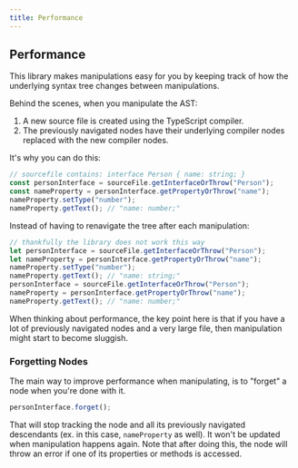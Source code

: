 ```yaml
---
title: Performance
---
```


## Performance

This library makes manipulations easy for you by keeping track of how the underlying syntax tree changes between manipulations.

Behind the scenes, when you manipulate the AST:

1. A new source file is created using the TypeScript compiler.
2. The previously navigated nodes have their underlying compiler nodes replaced with the new compiler nodes.

It's why you can do this:

```typescript
// sourcefile contains: interface Person { name: string; }
const personInterface = sourceFile.getInterfaceOrThrow("Person");
const nameProperty = personInterface.getPropertyOrThrow("name");
nameProperty.setType("number");
nameProperty.getText(); // "name: number;"
```

Instead of having to renavigate the tree after each manipulation:

```typescript
// thankfully the library does not work this way
let personInterface = sourceFile.getInterfaceOrThrow("Person");
let nameProperty = personInterface.getPropertyOrThrow("name");
nameProperty.setType("number");
nameProperty.getText(); // "name: string;"
personInterface = sourceFile.getInterfaceOrThrow("Person");
nameProperty = personInterface.getPropertyOrThrow("name");
nameProperty.getText(); // "name: number;"
```

When thinking about performance, the key point here is that if you have a lot of previously navigated nodes and a very large file, then manipulation might start to become sluggish.

### Forgetting Nodes

The main way to improve performance when manipulating, is to "forget" a node when you're done with it.

```typescript
personInterface.forget();
```

That will stop tracking the node and all its previously navigated descendants (ex. in this case, `nameProperty` as well).
It won't be updated when manipulation happens again. Note that after doing this, the node will throw an error if one of its properties or methods is accessed.
